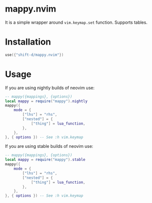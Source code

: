 # mappy.nvim

It is a simple wrapper around `vim.keymap.set` function. Supports tables.

# Installation

```lua
use({"shift-d/mappy.nvim"})
```

# Usage
If you are using nightly builds of neovim use:
```lua
-- mappy({mappings}, {options})
local mappy = require("mappy").nightly
mappy({
    mode = {
        ["lhs"] = "rhs",
        ["nested"] = {
            ["thing"] = lua_function,
        },
    },
}, { options }) -- See :h vim.keymap
```

If you are using stable builds of neovim use:
```lua
-- mappy({mappings}, {options})
local mappy = require("mappy").stable
mappy({
    mode = {
        ["lhs"] = "rhs",
        ["nested"] = {
            ["thing"] = lua_function,
        },
    },
}, { options }) -- See :h vim.keymap
```
